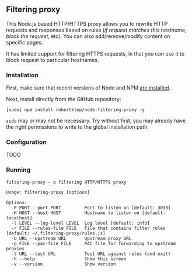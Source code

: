 ## Filtering proxy

This Node.js based HTTP/HTTPS proxy allows you to rewrite HTTP requests and responses based on rules (*if request matches this hostname, block the request*, etc). You can also add/remove/modify content on specific pages.

It has limited support for filtering HTTPS requests, in that you can use it
to block request to particular hostnames.

### Installation

First, make sure that recent versions of Node and NPM [are installed](http://nodejs.org/).

Next, install directly from the GitHub repository:

```
[sudo] npm install robertklep/node-filtering-proxy -g
```

`sudo` may or may not be necessary. Try without first, you may already have the right permissions to write to the global installation path.

### Configuration

TODO

### Running

```
filtering-proxy – a filtering HTTP/HTTPS proxy

Usage: filtering-proxy [options]

Options:
  -P PORT --port PORT         Port to listen on [default: 3033]
  -H HOST --host HOST         Hostname to listen on [default: localhost]
  -l LEVEL --log-level LEVEL  Log level [default: info]
  -r FILE --rules-file FILE   File that contains filter rules [default: ~/.filtering-proxy/rules.js]
  -U URL --upstream URL       Upstream proxy URL
  -p FILE --pac-file FILE     PAC file for forwarding to upstream proxies
  -t URL --test URL           Test URL against rules (and exit)
  -h --help                   Show this screen
  -v --version                Show version

```
